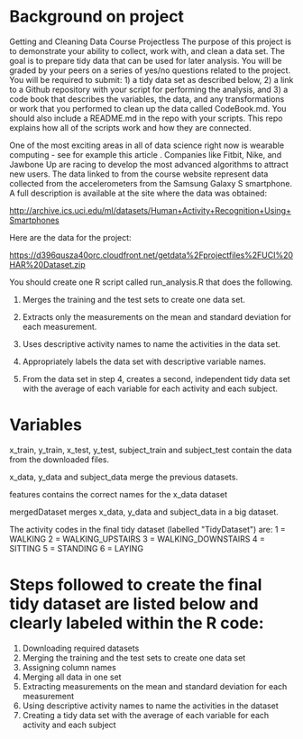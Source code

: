 # Background on project
Getting and Cleaning Data Course Projectless 
The purpose of this project is to demonstrate your ability to collect, work with, and clean a data set. The goal is to prepare tidy data that can be used for later analysis. You will be graded by your peers on a series of yes/no questions related to the project. You will be required to submit: 1) a tidy data set as described below, 2) a link to a Github repository with your script for performing the analysis, and 3) a code book that describes the variables, the data, and any transformations or work that you performed to clean up the data called CodeBook.md. You should also include a README.md in the repo with your scripts. This repo explains how all of the scripts work and how they are connected.

One of the most exciting areas in all of data science right now is wearable computing - see for example this article . Companies like Fitbit, Nike, and Jawbone Up are racing to develop the most advanced algorithms to attract new users. The data linked to from the course website represent data collected from the accelerometers from the Samsung Galaxy S smartphone. A full description is available at the site where the data was obtained:

http://archive.ics.uci.edu/ml/datasets/Human+Activity+Recognition+Using+Smartphones

Here are the data for the project:

https://d396qusza40orc.cloudfront.net/getdata%2Fprojectfiles%2FUCI%20HAR%20Dataset.zip

You should create one R script called run_analysis.R that does the following.

1) Merges the training and the test sets to create one data set.

2) Extracts only the measurements on the mean and standard deviation for each measurement.

3) Uses descriptive activity names to name the activities in the data set.

4) Appropriately labels the data set with descriptive variable names.

5) From the data set in step 4, creates a second, independent tidy data set with the average of each variable for each activity and each subject.

# Variables
x_train, y_train, x_test, y_test, subject_train and subject_test contain the data from the downloaded files.

x_data, y_data and subject_data merge the previous datasets.

features contains the correct names for the x_data dataset

mergedDataset merges x_data, y_data and subject_data in a big dataset.

The activity codes in the final tidy dataset (labelled "TidyDataset") are:
 1 = WALKING
 2 = WALKING_UPSTAIRS
 3 = WALKING_DOWNSTAIRS
 4 = SITTING
 5 = STANDING
 6 = LAYING


# Steps followed to create the final tidy dataset are listed below and clearly labeled within the R code:

1. Downloading required datasets
2. Merging the training and the test sets to create one data set
3. Assigning column names
4. Merging all data in one set
5. Extracting measurements on the mean and standard deviation for each measurement
6.  Using descriptive activity names to name the activities in the dataset
7. Creating a tidy data set with the average of each variable for each activity and each subject
